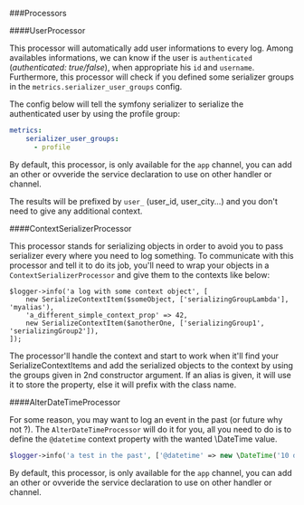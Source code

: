 ###Processors

####UserProcessor

This processor will automatically add user informations to every log.
Among availables informations, we can know if the user is `authenticated` (_authenticated: true/false_), when appropriate his `id` and `username`.
Furthermore, this processor will check if you defined some serializer groups in the `metrics.serializer_user_groups` config.

The config below will tell the symfony serializer to serialize the authenticated user by using the profile group:
```yml
metrics:
    serializer_user_groups:
      - profile
```

By default, this processor, is only available for the `app` channel, you can add an other or ovveride the service declaration to use on other handler or channel.

The results will be prefixed by `user_` (user_id, user_city...) and you don't need to give any additional context.

####ContextSerializerProcessor

This processor stands for serializing objects in order to avoid you to pass serializer every where you need to log something.
To communicate with this processor and tell it to do its job, you'll need to wrap your objects in a `ContextSerializerProcessor` 
and give them to the contexts like below:

```
$logger->info('a log with some context object', [
    new SerializeContextItem($someObject, ['serializingGroupLambda'], 'myalias'),
    'a_different_simple_context_prop' => 42,
    new SerializeContextItem($anotherOne, ['serializingGroup1', 'serializingGroup2']),
]);
```

The processor'll handle the context and start to work when it'll find your SerializeContextItems and add the serialized objects to the context by using the groups given in 2nd constructor argument.
If an alias is given, it will use it to store the property, else it will prefix with the class name.

####AlterDateTimeProcessor

For some reason, you may want to log an event in the past (or future why not ?).
The `AlterDateTimeProcessor` will do it for you, all you need to do is to define the `@datetime` context property with the wanted \DateTime value.

```php
$logger->info('a test in the past', ['@datetime' => new \DateTime('10 days ago')]);
```


By default, this processor, is only available for the `app` channel, you can add an other or ovveride the service declaration to use on other handler or channel.
